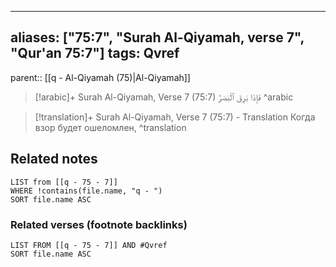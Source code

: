 
---
aliases: ["75:7", "Surah Al-Qiyamah, verse 7", "Qur'an 75:7"]
tags: Qvref
---

parent:: [[q - Al-Qiyamah (75)|Al-Qiyamah]]

> [!arabic]+ Surah Al-Qiyamah, Verse 7 (75:7)
> <span class="quran-arabic">فَإِذَا بَرِقَ ٱلْبَصَرُ</span>
^arabic

> [!translation]+ Surah Al-Qiyamah, Verse 7 (75:7) - Translation
> Когда взор будет ошеломлен,
^translation



## Related notes
```dataview
LIST from [[q - 75 - 7]]
WHERE !contains(file.name, "q - ")
SORT file.name ASC
```

### Related verses (footnote backlinks)
```dataview
LIST FROM [[q - 75 - 7]] AND #Qvref
SORT file.name ASC
```

